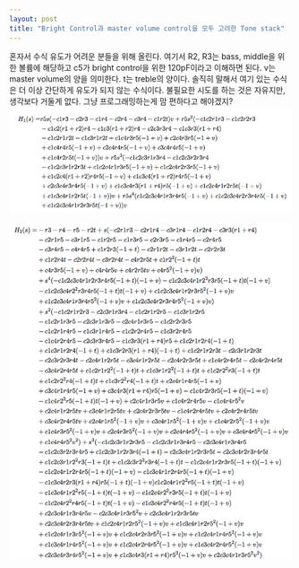 ```yaml
---
layout: post
title: "Bright Control과 master volume control을 모두 고려한 Tone stack"
---
```



혼자서 수식 유도가 어려운 분들을 위해 올린다. 여기서 R2, R3는 bass, middle을 위한 볼륨에 해당하고 c5가 bright control을 위한 120pF이라고 이해하면 된다. v는 master volume의 양을 의미한다. t는 treble의 양이다. 솔직히 말해서 여기 있는 수식은 더 이상 간단하게 유도가 되지 않는 수식이다. 불필요한 시도를 하는 것은 자유지만, 생각보다 거둘게 없다. 그냥 프로그래밍하는게 맘 편하다고 해야겠지?
![image](/assets/images/c3d0d75447fd646947fc08745b0758b2.png)



![image](/assets/images/a2240a330daecd4bdbe6ac97a6ba2dde.png)





